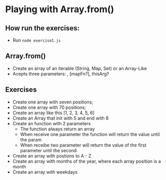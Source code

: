 # Playing with Array.from()

## How run the exercises:

- Run `node exercise1.js`

## Array.from()

- Create an array of an iterable (String, Map, Set) or an Array-Like
- Acepts three parameters: <Iterable or Array-like>, [mapFn?], thisArg?

## Exercises

- Create one array with seven positions;
- Create one array with 70 positions;
- Create an array like this [1, 2, 3, 4, 5, 6]
- Create an Array that init with 5 and end with 8
- Create an function with 2 parameters
  - The function always return an array
  - When receive one parameter the function will return the value until the param
  - When receibe two parameter will return the value of the first parameter until the second
- Create an array with postions to A - Z
- Create an array with months of the year, where each array position is a month
- Create an array with weekdays
